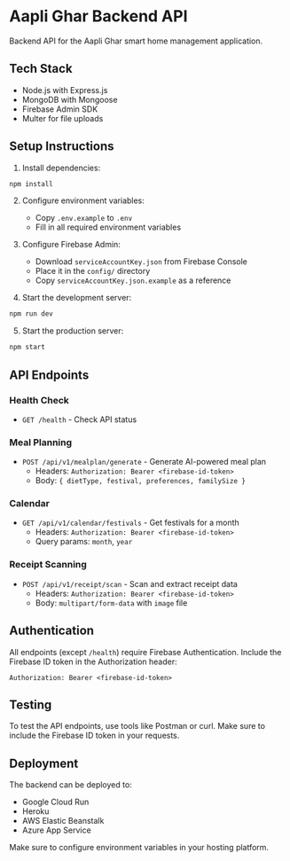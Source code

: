 # Aapli Ghar Backend API

Backend API for the Aapli Ghar smart home management application.

## Tech Stack

- Node.js with Express.js
- MongoDB with Mongoose
- Firebase Admin SDK
- Multer for file uploads

## Setup Instructions

1. Install dependencies:
```bash
npm install
```

2. Configure environment variables:
   - Copy `.env.example` to `.env`
   - Fill in all required environment variables

3. Configure Firebase Admin:
   - Download `serviceAccountKey.json` from Firebase Console
   - Place it in the `config/` directory
   - Copy `serviceAccountKey.json.example` as a reference

4. Start the development server:
```bash
npm run dev
```

5. Start the production server:
```bash
npm start
```

## API Endpoints

### Health Check
- `GET /health` - Check API status

### Meal Planning
- `POST /api/v1/mealplan/generate` - Generate AI-powered meal plan
  - Headers: `Authorization: Bearer <firebase-id-token>`
  - Body: `{ dietType, festival, preferences, familySize }`

### Calendar
- `GET /api/v1/calendar/festivals` - Get festivals for a month
  - Headers: `Authorization: Bearer <firebase-id-token>`
  - Query params: `month`, `year`

### Receipt Scanning
- `POST /api/v1/receipt/scan` - Scan and extract receipt data
  - Headers: `Authorization: Bearer <firebase-id-token>`
  - Body: `multipart/form-data` with `image` file

## Authentication

All endpoints (except `/health`) require Firebase Authentication. Include the Firebase ID token in the Authorization header:

```
Authorization: Bearer <firebase-id-token>
```

## Testing

To test the API endpoints, use tools like Postman or curl. Make sure to include the Firebase ID token in your requests.

## Deployment

The backend can be deployed to:
- Google Cloud Run
- Heroku
- AWS Elastic Beanstalk
- Azure App Service

Make sure to configure environment variables in your hosting platform.

